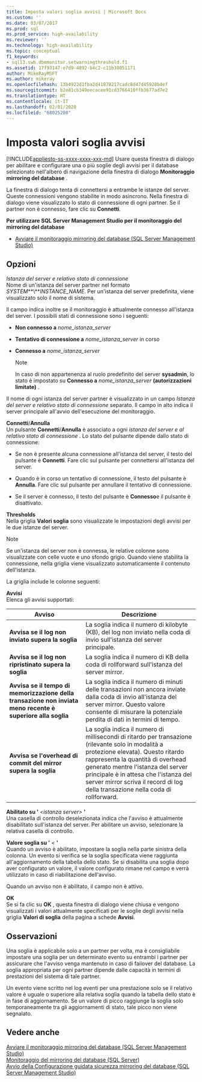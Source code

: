 ```yaml
---
title: Imposta valori soglia avvisi | Microsoft Docs
ms.custom: ''
ms.date: 03/07/2017
ms.prod: sql
ms.prod_service: high-availability
ms.reviewer: ''
ms.technology: high-availability
ms.topic: conceptual
f1_keywords:
- sql13.swb.dbmmonitor.setwarningthreshold.f1
ms.assetid: 17f93147-e7d9-4092-b4c2-c11b38051171
author: MikeRayMSFT
ms.author: mikeray
ms.openlocfilehash: 13b4922d1fba2d41878217cadc8d47d45928b4ef
ms.sourcegitcommit: b2e81cb349eecacee91cd3766410ffb3677ad7e2
ms.translationtype: HT
ms.contentlocale: it-IT
ms.lasthandoff: 02/01/2020
ms.locfileid: "68025208"
---
```

# <a name="set-warning-thresholds"></a>Imposta valori soglia avvisi
[!INCLUDE[appliesto-ss-xxxx-xxxx-xxx-md](../../includes/appliesto-ss-xxxx-xxxx-xxx-md.md)]
  Usare questa finestra di dialogo per abilitare e configurare una o più soglie degli avvisi per il database selezionato nell'albero di navigazione della finestra di dialogo **Monitoraggio mirroring del database** .  
  
 La finestra di dialogo tenta di connettersi a entrambe le istanze del server. Queste connessioni vengono stabilite in modo asincrono. Nella finestra di dialogo viene visualizzato lo stato di connessione di ogni partner. Se il partner non è connesso, fare clic su **Connetti**.  
  
 **Per utilizzare SQL Server Management Studio per il monitoraggio del mirroring del database**  
  
-   [Avviare il monitoraggio mirroring del database &#40;SQL Server Management Studio&#41;](../../database-engine/database-mirroring/start-database-mirroring-monitor-sql-server-management-studio.md)  
  
## <a name="options"></a>Opzioni  
 *Istanza del server e relativo stato di connessione*  
 Nome di un'istanza del server partner nel formato *SYSTEM***\\***INSTANCE_NAME*. Per un'istanza del server predefinita, viene visualizzato solo il nome di sistema.  
  
 Il campo indica inoltre se il monitoraggio è attualmente connesso all'istanza del server. I possibili stati di connessione sono i seguenti:  
  
-   **Non connesso a** *nome_istanza_server*  
  
-   **Tentativo di connessione a** *nome_istanza_server* in corso  
  
-   **Connesso a** *nome_istanza_server*  
  
    > [!NOTE]  
    >  In caso di non appartenenza al ruolo predefinito del server **sysadmin**, lo stato è impostato su **Connesso a** *nome_istanza_server* **(autorizzazioni limitate)** .  
  
 Il nome di ogni istanza del server partner è visualizzato in un campo *Istanza del server e relativo stato di connessione* separato. Il campo in alto indica il server principale all'avvio dell'esecuzione del monitoraggio.  
  
 **Connetti**/**Annulla**  
 Un pulsante **Connetti**/**Annulla** è associato a ogni *istanza del server e al relativo stato di connessione* . Lo stato del pulsante dipende dallo stato di connessione:  
  
-   Se non è presente alcuna connessione all'istanza del server, il testo del pulsante è **Connetti**. Fare clic sul pulsante per connettersi all'istanza del server.  
  
-   Quando è in corso un tentativo di connessione, il testo del pulsante è **Annulla**. Fare clic sul pulsante per annullare il tentativo di connessione.  
  
-   Se il server è connesso, il testo del pulsante è **Connesso**e il pulsante è disattivato.  
  
 **Thresholds**  
 Nella griglia **Valori soglia** sono visualizzate le impostazioni degli avvisi per le due istanze del server.  
  
> [!NOTE]  
>  Se un'istanza del server non è connessa, le relative colonne sono visualizzate con celle vuote e uno sfondo grigio. Quando viene stabilita la connessione, nella griglia viene visualizzato automaticamente il contenuto dell'istanza.  
  
 La griglia include le colonne seguenti:  
  
 **Avvisi**  
 Elenca gli avvisi supportati:  
  
|Avviso|Descrizione|  
|-------------|-----------------|  
|**Avvisa se il log non inviato supera la soglia**|La soglia indica il numero di kilobyte (KB), del log non inviato nella coda di invio sull'istanza del server principale.|  
|**Avvisa se il log non ripristinato supera la soglia**|La soglia indica il numero di KB della coda di rollforward sull'istanza del server mirror.|  
|**Avvisa se il tempo di memorizzazione della transazione non inviata meno recente è superiore alla soglia**|La soglia indica il numero di minuti delle transazioni non ancora inviate dalla coda di invio all'istanza del server mirror. Questo valore consente di misurare la potenziale perdita di dati in termini di tempo.|  
|**Avvisa se l'overhead di commit del mirror supera la soglia**|La soglia indica il numero di millisecondi di ritardo per transazione (rilevante solo in modalità a protezione elevata). Questo ritardo rappresenta la quantità di overhead generato mentre l'istanza del server principale è in attesa che l'istanza del server mirror scriva il record di log della transazione nella coda di rollforward.|  
  
 **Abilitato su '** *\<istanza server>* **'**  
 Una casella di controllo deselezionata indica che l'avviso è attualmente disabilitato sull'istanza del server. Per abilitare un avviso, selezionare la relativa casella di controllo.  
  
 **Valore soglia su '** *\<<istanza server>* **'**  
 Quando un avviso è abilitato, impostare la soglia nella parte sinistra della colonna. Un evento si verifica se la soglia specificata viene raggiunta all'aggiornamento della tabella dello stato. Se si disabilita una soglia dopo aver configurato un valore, il valore configurato rimane nel campo e verrà utilizzato in caso di riabilitazione dell'avviso.  
  
 Quando un avviso non è abilitato, il campo non è attivo.  
  
 **OK**  
 Se si fa clic su **OK** , questa finestra di dialogo viene chiusa e vengono visualizzati i valori attualmente specificati per le soglie degli avvisi nella griglia **Valori di soglia** della pagina a schede **Avvisi**.  
  
## <a name="remarks"></a>Osservazioni  
 Una soglia è applicabile solo a un partner per volta, ma è consigliabile impostare una soglia per un determinato evento su entrambi i partner per assicurare che l'avviso venga mantenuto in caso di failover del database. La soglia appropriata per ogni partner dipende dalle capacità in termini di prestazioni del sistema di tale partner.  
  
 Un evento viene scritto nel log eventi per una prestazione solo se il relativo valore è uguale o superiore alla relativa soglia quando la tabella dello stato è in fase di aggiornamento. Se un valore di picco raggiunge la soglia solo temporaneamente tra gli aggiornamenti di stato, tale picco non viene segnalato.  
  
## <a name="see-also"></a>Vedere anche  
 [Avviare il monitoraggio mirroring del database &#40;SQL Server Management Studio&#41;](../../database-engine/database-mirroring/start-database-mirroring-monitor-sql-server-management-studio.md)   
 [Monitoraggio del mirroring del database &#40;SQL Server&#41;](../../database-engine/database-mirroring/monitoring-database-mirroring-sql-server.md)   
 [Avvio della Configurazione guidata sicurezza mirroring del database &#40;SQL Server Management Studio&#41;](../../database-engine/database-mirroring/start-the-configuring-database-mirroring-security-wizard.md)  
  
  

